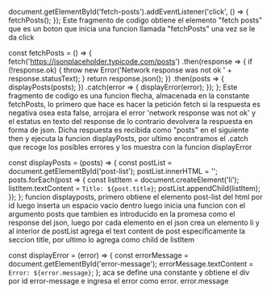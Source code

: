 document.getElementById('fetch-posts').addEventListener('click', () => {
    fetchPosts();
});
Este fragmento de codigo obtiene el elemento "fetch posts" que es un boton que inicia una funcion llamada "fetchPosts" una vez se le da click

const fetchPosts = () => {
    fetch('https://jsonplaceholder.typicode.com/posts')
        .then(response => {
            if (!response.ok) {
                throw new Error('Network response was not ok ' + response.statusText);
            }
            return response.json();
        })
        .then(posts => {
            displayPosts(posts);
        })
        .catch(error => {
            displayError(error);
        });
};
Este fragmento de codigo es una funcion flecha, almacenada en la constante fetchPosts, lo primero que hace es hacer la petición fetch
si la respuesta es negativa osea esta false, arrojara el error 'network response was not ok' y el estatus en texto del response
de lo contrario devolvera la respuesta en forma de json. Dicha respuesta es recibida como "posts" en el siguiente then y ejecuta la funcion displayPosts, por ultimo encontramos el .catch que recoge los posibles errores y los muestra con la funcion displayError


const displayPosts = (posts) => {
    const postList = document.getElementById('post-list');
    postList.innerHTML = '';
    posts.forEach(post => {
        const listItem = document.createElement('li');
        listItem.textContent = `Title: ${post.title}`;
        postList.appendChild(listItem);
    });
};
funcion displayposts, primero obtiene el elemento post-list del html por id
luego inserta un espacio vacio dentro luego inicia una funcion con el argumento posts que tambien es introducido en la promesa como el
response del json, luego por cada elemento en el json crea un elemento li y al interior de postList agrega el text content de post especificamente la seccion title, por ultimo lo agrega como child de listItem 

const displayError = (error) => {
    const errorMessage = document.getElementById('error-message');
    errorMessage.textContent = `Error: ${error.message}`;
};
aca se define una constante y obtiene el div por id error-message e ingresa el error  como error. error.message 